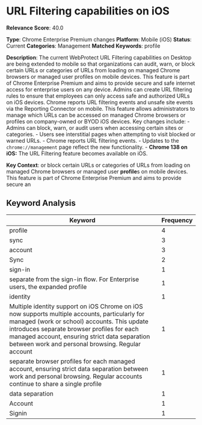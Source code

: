 # URL Filtering capabilities on iOS

**Relevance Score**: 40.0

**Type**: Chrome Enterprise Premium changes
**Platform**: Mobile (iOS)
**Status**: Current
**Categories**: Management
**Matched Keywords**: profile

**Description**:
The current WebProtect URL Filtering capabilities on Desktop are being extended to mobile so that organizations can audit, warn, or block certain URLs or categories of URLs from loading on managed Chrome browsers or managed user profiles on mobile devices. This feature is part of Chrome Enterprise Premium and aims to provide secure and safe internet access for enterprise users on any device. Admins can create URL filtering rules to ensure that employees can only access safe and authorized URLs on iOS devices. Chrome reports URL filtering events and unsafe site events via the Reporting Connector on mobile. This feature allows administrators to manage which URLs can be accessed on managed Chrome browsers or profiles on company-owned or BYOD iOS devices.
    Key changes include:
    - Admins can block, warn, or audit users when accessing certain sites or categories.
    - Users see interstitial pages when attempting to visit blocked or warned URLs.
    - Chrome reports URL filtering events.
    - Updates to the `chrome://management` page reflect the new functionality.
    - **Chrome 138 on iOS:** The URL Filtering feature becomes available on iOS.

**Key Context**: or block certain URLs or categories of URLs from loading on managed Chrome browsers or managed user **profile**s on mobile devices. This feature is part of Chrome Enterprise Premium and aims to provide secure an

## Keyword Analysis

| Keyword | Frequency |
|---------|-----------|
| profile | 4 |
| sync | 3 |
| account | 3 |
| Sync | 2 |
| sign-in | 1 |
| separate from the sign-in flow. For Enterprise users, the expanded profile | 1 |
| identity | 1 |
| Multiple identity support on iOS Chrome on iOS now supports multiple accounts, particularly for managed (work or school) accounts. This update introduces separate browser profiles for each managed account, ensuring strict data separation between work and personal browsing. Regular account | 1 |
| separate browser profiles for each managed account, ensuring strict data separation between work and personal browsing. Regular accounts continue to share a single profile | 1 |
| data separation | 1 |
| Account | 1 |
| Signin | 1 |
